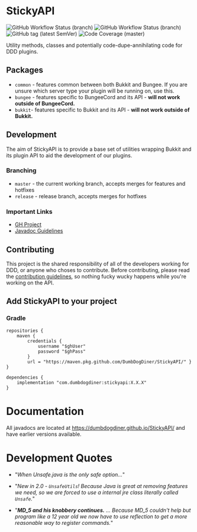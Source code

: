 # StickyAPI

![GitHub Workflow Status (branch)](https://img.shields.io/github/workflow/status/DumbDogDiner/StickyAPI/build/release?label=builds&logo=github)
![GitHub Workflow Status (branch)](https://img.shields.io/github/workflow/status/DumbDogDiner/StickyAPI/docs/release?label=docs&logo=github)
![GitHub tag (latest SemVer)](https://img.shields.io/github/v/tag/DumbDogDiner/StickyAPI?label=release&logo=java)
![Code Coverage (master)](https://img.shields.io/codecov/c/gh/DumbDogDiner/StickyAPI)

Utility methods, classes and potentially code-dupe-annihilating code for DDD plugins.

## Packages

- `common` - features common between both Bukkit and Bungee. If you are unsure which server type your plugin will be running on, use this.
- `bungee` - features specific to BungeeCord and its API - **will not work outside of BungeeCord.**
- `bukkit`- features specific to Bukkit and its API - **will not work outside of Bukkit.**

## Development

The aim of StickyAPI is to provide a base set of utilities wrapping Bukkit and its plugin API to aid the development of our plugins.

### Branching

- `master` - the current working branch, accepts merges for features and hotfixes
- `release` - release branch, accepts merges for hotfixes

### Important Links

- [GH Project](https://github.com/DumbDogDiner/StickyAPI/projects/2)
- [Javadoc Guidelines](https://google.github.io/styleguide/javaguide.html#s7-javadoc)

## Contributing

This project is the shared responsibility of all of the developers working for DDD, or anyone who choses to contribute. Before contributing, please read the [contribution guidelines](CONTRIBUTING.md), so nothing fucky wucky happens while you're working on the API.

## Add StickyAPI to your project

### Gradle

```
repositories {
    maven {
        credentials {
            username "$ghUser"
            password "$ghPass"
        }
        url = "https://maven.pkg.github.com/DumbDogDiner/StickyAPI/" }
}

dependencies {
    implementation "com.dumbdogdiner:stickyapi:X.X.X"
}

```

# Documentation
All javadocs are located at https://dumbdogdiner.github.io/StickyAPI/ and have earlier versions available.

# Development Quotes

- "_When Unsafe.java is the only safe option..._"

- "_New in 2.0 - `UnsafeUtils`! Because Java is great at removing features we need, so we are forced to use a internal jre class literally called `Unsafe`._"


- "_**MD_5 and his knobbery continues.** ... Because MD_5 couldn't help but program like a 12 year old we now have to use reflection to get a more reasonable way to register commands._"